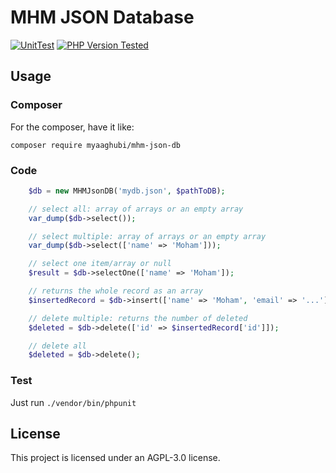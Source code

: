 # MHM JSON Database
[![UnitTest](https://github.com/myaaghubi/mhm-json-db/actions/workflows/php.yml/badge.svg?branch=main)](https://github.com/myaaghubi/mhm-json-db/actions/workflows/php.yml) 
[![PHP Version Tested](https://img.shields.io/badge/PHP-8.4-blue)](https://img.shields.io/badge/PHP-8.4-blue)

## Usage

### Composer

For the composer, have it like:

```shell
composer require myaaghubi/mhm-json-db
```

### Code

```php
    $db = new MHMJsonDB('mydb.json', $pathToDB);

    // select all: array of arrays or an empty array
    var_dump($db->select());

    // select multiple: array of arrays or an empty array
    var_dump($db->select(['name' => 'Moham']));

    // select one item/array or null
    $result = $db->selectOne(['name' => 'Moham']);

    // returns the whole record as an array
    $insertedRecord = $db->insert(['name' => 'Moham', 'email' => '...']);

    // delete multiple: returns the number of deleted
    $deleted = $db->delete(['id' => $insertedRecord['id']]);

    // delete all
    $deleted = $db->delete();
```

### Test

Just run
`./vendor/bin/phpunit`

## License

This project is licensed under an AGPL-3.0 license.
